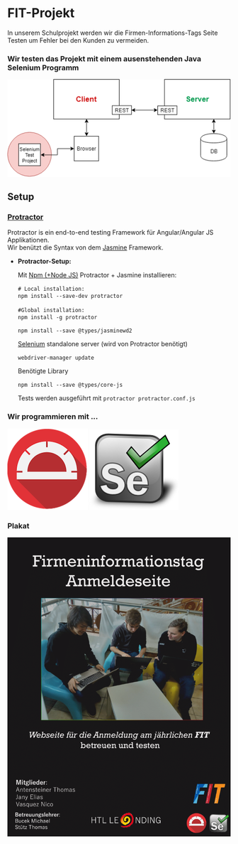 # FIT-Projekt

In unserem Schulprojekt werden wir die Firmen-Informations-Tags Seite Testen um Fehler bei den Kunden zu vermeiden.


### Wir testen das Projekt mit einem ausenstehenden Java Selenium Programm

<img src="Images/FitWebsite_Simple.png" />

## Setup  
### [Protractor](https://www.protractortest.org/#/)
Protractor is ein end-to-end testing Framework für Angular/Angular JS Applikationen.\
Wir benützt die Syntax von dem [Jasmine](https://jasmine.github.io/) Framework.
- **Protractor-Setup:**
    
    Mit [Npm (+Node JS)](https://nodejs.org/en/download/) Protractor + Jasmine installieren:
    ```
    # Local installation:
    npm install --save-dev protractor

    #Global installation:
    npm install -g protractor
    ```
    ```
    npm install --save @types/jasminewd2
    ```
    [Selenium](https://www.seleniumhq.org/) standalone server (wird von Protractor benötigt)
    ```
    webdriver-manager update
    ```
    Benötigte Library
    ```
    npm install --save @types/core-js
    ```

    Tests werden ausgeführt mit `protractor protractor.conf.js`

### Wir programmieren mit ...
<img src="Images/protractor.png" /> <img src="Images/Selenium-Logo.png" />

### Plakat

<img src="Images/Plakat.png" />
